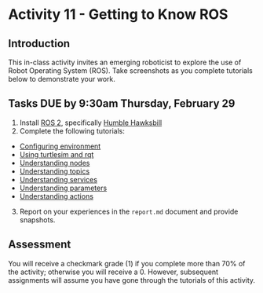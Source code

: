 # Activity 11 - Getting to Know ROS

## Introduction

This in-class activity invites an emerging roboticist to explore the use of Robot Operating System (ROS). Take screenshots as you complete tutorials below to demonstrate your work.

## Tasks DUE by 9:30am Thursday, February 29

1. Install [ROS 2](https://www.ros.org/blog/getting-started/), specifically [Humble Hawksbill](https://docs.ros.org/en/humble/Installation.html)
2. Complete the following tutorials:
- [Configuring environment](https://docs.ros.org/en/humble/Tutorials/Beginner-CLI-Tools/Configuring-ROS2-Environment.html)
- [Using turtlesim and rqt](https://docs.ros.org/en/humble/Tutorials/Beginner-CLI-Tools/Introducing-Turtlesim/Introducing-Turtlesim.html)
- [Understanding nodes](https://docs.ros.org/en/humble/Tutorials/Beginner-CLI-Tools/Understanding-ROS2-Nodes/Understanding-ROS2-Nodes.html)
- [Understanding topics](https://docs.ros.org/en/humble/Tutorials/Beginner-CLI-Tools/Understanding-ROS2-Topics/Understanding-ROS2-Topics.html)
- [Understanding services](https://docs.ros.org/en/humble/Tutorials/Beginner-CLI-Tools/Understanding-ROS2-Services/Understanding-ROS2-Services.html)
- [Understanding parameters](https://docs.ros.org/en/humble/Tutorials/Beginner-CLI-Tools/Understanding-ROS2-Parameters/Understanding-ROS2-Parameters.html)
- [Understanding actions](https://docs.ros.org/en/humble/Tutorials/Beginner-CLI-Tools/Understanding-ROS2-Actions/Understanding-ROS2-Actions.html)
3. Report on your experiences in the `report.md` document and provide snapshots.

## Assessment

You will receive a checkmark grade (1) if you complete more than 70% of the activity; otherwise you will receive a 0. However, subsequent assignments will assume you have gone through the tutorials of this activity.
